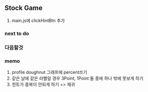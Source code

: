 ## Stock Game

1. main.js에 clickHintBtn 추가

### next to do

### 다음할것

### memo

1. profile doughnut 그래프에 percent쓰기
2. 같은 날에 같은 라벨일 경우 3Point, 1Point 둘 중에 하나 밖에 못보게 하기
3. 힌트가 중복이 안되게 하기 => 재귀
